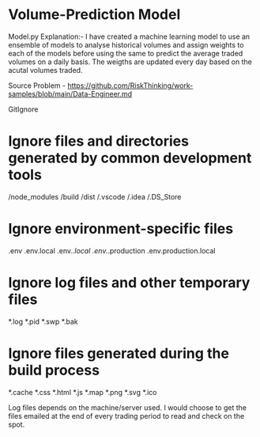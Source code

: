 # Volume-Prediction Model

Model.py Explanation:-
I have created a machine learning model to use an ensemble of models to analyse historical volumes and assign weights to each of the models before using the same to predict the average traded volumes on a daily basis. The weigths are updated every day based on the acutal volumes traded.

Source Problem - https://github.com/RiskThinking/work-samples/blob/main/Data-Engineer.md 

GitIgnore

# Ignore files and directories generated by common development tools
/node_modules
/build
/dist
/.vscode
/.idea
/.DS_Store

# Ignore environment-specific files
.env
.env.local
.env.*.local
.env.*.production
.env.production.local

# Ignore log files and other temporary files
*.log
*.pid
*.swp
*.bak

# Ignore files generated during the build process
*.cache
*.css
*.html
*.js
*.map
*.png
*.svg
*.ico


Log files depends on the machine/server used. I would choose to get the files emailed at the end of every trading period to read and check on the spot.

